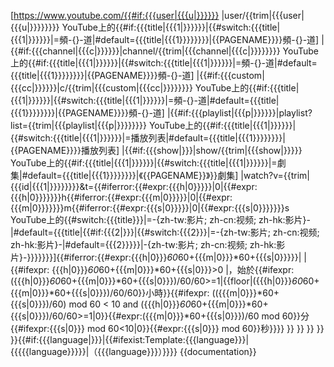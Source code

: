 [https://www.youtube.com/{{#if:{{{user|{{{u|}}}}}}
 |user/{{trim|{{{user|{{{u|}}}}}}}} YouTube上的{{#if:{{{title|{{{1|}}}}}}|{{#switch:{{{title|{{{1|}}}}}}|=<span class="plainlinks">頻-{}-道</span>|#default=<span class="plainlinks">{{{title|{{{1}}}}}}</span>}}|{{PAGENAME}}}}頻-{}-道]
 |{{#if:{{{channel|{{{c|}}}}}}|channel/{{trim|{{{channel|{{{c|}}}}}}}} YouTube上的{{#if:{{{title|{{{1|}}}}}}|{{#switch:{{{title|{{{1|}}}}}}|=<span class="plainlinks">頻-{}-道</span>|#default=<span class="plainlinks">{{{title|{{{1}}}}}}</span>}}|{{PAGENAME}}}}頻-{}-道]
 |{{#if:{{{custom|{{{cc|}}}}}}|c/{{trim|{{{custom|{{{cc|}}}}}}}} YouTube上的{{#if:{{{title|{{{1|}}}}}}|{{#switch:{{{title|{{{1|}}}}}}|=<span class="plainlinks">頻-{}-道</span>|#default=<span class="plainlinks">{{{title|{{{1}}}}}}</span>}}|{{PAGENAME}}}}頻-{}-道]
 |{{#if:{{{playlist|{{{p|}}}}}}|playlist?list={{trim|{{{playlist|{{{p|}}}}}}}} YouTube上的{{#if:{{{title|{{{1|}}}}}}|{{#switch:{{{title|{{{1|}}}}}}|=<span class="plainlinks">播放列表</span>|#default=<span class="plainlinks">{{{title|{{{1}}}}}}</span>}}|{{PAGENAME}}}}播放列表]
 |{{#if:{{{show|}}}|show/{{trim|{{{show|}}}}} YouTube上的{{#if:{{{title|{{{1|}}}}}}|{{#switch:{{{title|{{{1|}}}}}}|=<span class="plainlinks">劇集</span>|#default=<span class="plainlinks">{{{title|{{{1}}}}}}</span>}}|《{{PAGENAME}}》}}劇集]
 |watch?v={{trim|{{{id|{{{1|}}}}}}}}&t={{#iferror:{{#expr:{{{h|0}}}}}|0|{{#expr:{{{h|0}}}}}}}h{{#iferror:{{#expr:{{{m|0}}}}}|0|{{#expr:{{{m|0}}}}}}}m{{#iferror:{{#expr:{{{s|0}}}}}|0|{{#expr:{{{s|0}}}}}}}s YouTube上的{{#switch:{{{title}}}|=-{zh-tw:影片; zh-cn:视频; zh-hk:影片}-|#default={{{title|{{#if:{{{2|}}}|{{#switch:{{{2}}}|=-{zh-tw:影片; zh-cn:视频; zh-hk:影片}-|#default={{{2}}}}}|-{zh-tw:影片; zh-cn:视频; zh-hk:影片}-}}}}}}}]{{#iferror:{{#expr:{{{h|0}}}*60*60+{{{m|0}}}*60+{{{s|0}}}}}|
  |{{#ifexpr: {{{h|0}}}*60*60+{{{m|0}}}*60+{{{s|0}}}>0 
   |，始於{{#ifexpr: ({{{h|0}}}*60*60+{{{m|0}}}*60+{{{s|0}}})/60/60>=1|{{floor|({{{h|0}}}*60*60+{{{m|0}}}*60+{{{s|0}}})/60/60}}小時}}{{#ifexpr: (({{{m|0}}}*60+{{{s|0}}})/60) mod 60 < 10 and ({{{h|0}}}*60*60+{{{m|0}}}*60+{{{s|0}}})/60/60>=1|0}}{{#expr:({{{m|0}}}*60+{{{s|0}}})/60 mod 60}}分{{#ifexpr:{{{s|0}}} mod 60<10|0}}{{#expr:{{{s|0}}} mod 60}}秒}}}}
 }}
 }}
 }}
 }}
}}{{#if:{{{language|}}}|{{#ifexist:Template:{{{language}}}|{{{{{language}}}}}|（{{{language}}}）}}}}<noinclude>
{{documentation}}
</noinclude>